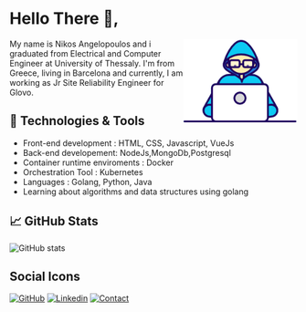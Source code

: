
# Hello There 👋,

<img align="right" src="https://github.com/NickAnge/NickAnge/blob/main/assets/Developer.gif" width='200'/>


My name is Nikos Angelopoulos and i graduated from Electrical and Computer Engineer at University of Thessaly. I'm from Greece, living in Barcelona and currently, I am working as Jr Site Reliability Engineer for Glovo.



## 🔧 Technologies & Tools
 - Front-end development : HTML, CSS, Javascript, VueJs
 - Back-end developement: NodeJs,MongoDb,Postgresql 
 - Container runtime enviroments : Docker
 - Orchestration Tool : Kubernetes
 - Languages : Golang, Python, Java
 - Learning about algorithms and data structures using golang

## &#x1f4c8; GitHub Stats
![GitHub stats](https://github-readme-stats.vercel.app/api?username=NickAnge&show_icons=true)


## Social Icons

[![GitHub](https://img.shields.io/badge/MY%20PROFILE-GITHUB-blue?style=for-the-badge&logo=github)](https://github.com/NickAnge)
[![Linkedin](https://img.shields.io/badge/MY%20PROFILE-Linkedin-blue?style=for-the-badge&logo=github)](https://linkedin.com/in/nick-angelopoulos-9611b018a/) 
[![Contact](https://img.shields.io/badge/CONTACT-GMAIL-yellow?style=for-the-badge&logo=gmail&logoColor=white)](mailto:angelopoulosn2@gmail.com)

 
